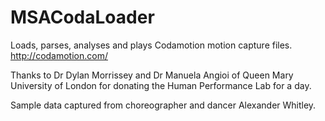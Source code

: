 MSACodaLoader
=============

Loads, parses, analyses and plays Codamotion motion capture files. http://codamotion.com/

Thanks to Dr Dylan Morrissey and Dr Manuela Angioi of Queen Mary University of London for donating the Human Performance Lab for a day.

Sample data captured from choreographer and dancer Alexander Whitley.

